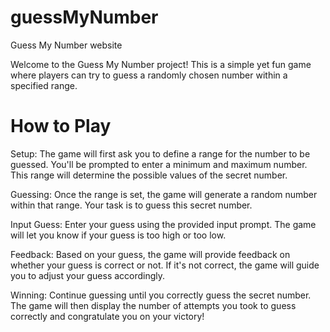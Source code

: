 # guessMyNumber
 Guess My Number website

Welcome to the Guess My Number project! This is a simple yet fun game where players can try to guess a randomly chosen number within a specified range.

# How to Play
Setup: The game will first ask you to define a range for the number to be guessed. You'll be prompted to enter a minimum and maximum number. This range will determine the possible values of the secret number.

Guessing: Once the range is set, the game will generate a random number within that range. Your task is to guess this secret number.

Input Guess: Enter your guess using the provided input prompt. The game will let you know if your guess is too high or too low.

Feedback: Based on your guess, the game will provide feedback on whether your guess is correct or not. If it's not correct, the game will guide you to adjust your guess accordingly.

Winning: Continue guessing until you correctly guess the secret number. The game will then display the number of attempts you took to guess correctly and congratulate you on your victory!
